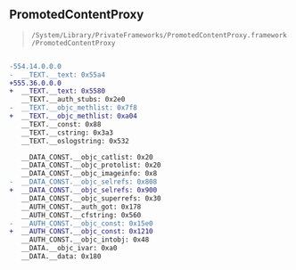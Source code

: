 ## PromotedContentProxy

> `/System/Library/PrivateFrameworks/PromotedContentProxy.framework/PromotedContentProxy`

```diff

-554.14.0.0.0
-  __TEXT.__text: 0x55a4
+555.36.0.0.0
+  __TEXT.__text: 0x5580
   __TEXT.__auth_stubs: 0x2e0
-  __TEXT.__objc_methlist: 0x7f8
+  __TEXT.__objc_methlist: 0xa04
   __TEXT.__const: 0x88
   __TEXT.__cstring: 0x3a3
   __TEXT.__oslogstring: 0x532

   __DATA_CONST.__objc_catlist: 0x20
   __DATA_CONST.__objc_protolist: 0x20
   __DATA_CONST.__objc_imageinfo: 0x8
-  __DATA_CONST.__objc_selrefs: 0x808
+  __DATA_CONST.__objc_selrefs: 0x900
   __DATA_CONST.__objc_superrefs: 0x30
   __AUTH_CONST.__auth_got: 0x178
   __AUTH_CONST.__cfstring: 0x560
-  __AUTH_CONST.__objc_const: 0x15e0
+  __AUTH_CONST.__objc_const: 0x1210
   __AUTH_CONST.__objc_intobj: 0x48
   __DATA.__objc_ivar: 0xa0
   __DATA.__data: 0x180

```
